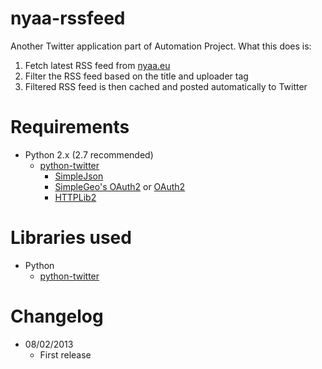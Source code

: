 # nyaa-rssfeed

Another Twitter application part of Automation Project. What this does is:
1. Fetch latest RSS feed from [nyaa.eu](http://nyaa.eu/?page=rss)
2. Filter the RSS feed based on the title and uploader tag
3. Filtered RSS feed is then cached and posted automatically to Twitter

# Requirements
* Python 2.x (2.7 recommended)
	* [python-twitter](https://github.com/bear/python-twitter)
		* [SimpleJson](http://cheeseshop.python.org/pypi/simplejson)
		* [SimpleGeo's OAuth2](http://github.com/simplegeo/python-oauth2) or [OAuth2](http://pypi.python.org/pypi/oauth2)
		* [HTTPLib2](http://code.google.com/p/httplib2/)

# Libraries used
* Python
	* [python-twitter](https://github.com/bear/python-twitter)

# Changelog
* 08/02/2013
	* First release

